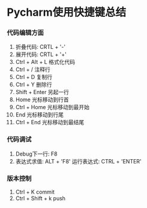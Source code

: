 # Pycharm使用快捷键总结


### 代码编辑方面

1. 折叠代码: CRTL + '-'
2. 展开代码: CRTL + '+'        
3. Ctrl + Alt + L    格式化代码
4. Ctrl + /          注释行
5. Ctrl + D          复制行
6. Ctrl + Y          删除行
7. Shift + Enter     另起一行
8. Home              光标移动到行首
9. Ctrl + Home       光标移动到最开始
10. End              光标移动到行尾
11. Ctrl + End       光标移动到最结尾


### 代码调试

1. Debug下一行: F8
2. 表达式求值: ALT + 'F8' 运行表达式: CTRL + 'ENTER'


### 版本控制

1. Ctrl + K            commit
2. Ctrl + Shift + k    push
